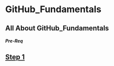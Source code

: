 # GitHub_Fundamentals
All About  GitHub_Fundamentals
-----

##### Pre-Req

[ Step 1 ](https://github.com/chaushimran/GitHub_Fundamentals/blob/main/File/README.md)
-----
